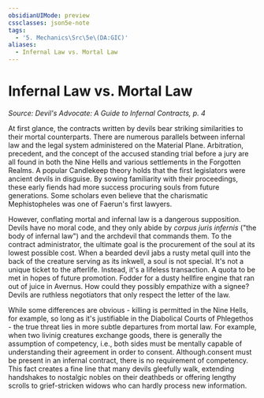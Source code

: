 ```yaml
---
obsidianUIMode: preview
cssclasses: json5e-note
tags:
  - '5. Mechanics\Src\5e\(DA:GIC)'
aliases:
  - Infernal Law vs. Mortal Law
---
```

# Infernal Law vs. Mortal Law
*Source: Devil's Advocate: A Guide to Infernal Contracts, p. 4* 

At first glance, the contracts written by devils bear striking similarities to their mortal counterparts. There are numerous parallels between infernal law and the legal system administered on the Material Plane. Arbitration, precedent, and the concept of the accused standing trial before a jury are all found in both the Nine Hells and various settlements in the Forgotten Realms. A popular Candlekeep theory holds that the first legislators were ancient devils in disguise. By sowing familiarity with their proceedings, these early fiends had more success procuring souls from future generations. Some scholars even believe that the charismatic Mephistopheles was one of Faerun's first lawyers.

However, conflating mortal and infernal law is a dangerous supposition. Devils have no moral code, and they only abide by *corpus juris infernis* ("the body of infernal law") and the archdevil that commands them. To the contract administrator, the ultimate goal is the procurement of the soul at its lowest possible cost. When a bearded devil jabs a rusty metal quill into the back of the creature serving as its inkwell, a soul is not special. It's not a unique ticket to the afterlife. Instead, it's a lifeless transaction. A quota to be met in hopes of future promotion. Fodder for a dusty hellfire engine that ran out of juice in Avernus. How could they possibly empathize with a signee? Devils are ruthless negotiators that only respect the letter of the law.

While some differences are obvious - killing is permitted in the Nine Hells, for example, so long as it's justifiable in the Diabolical Courts of Phlegethos - the true threat lies in more subtle departures from mortal law. For example, when two livinig creatures exchange goods, there is generally the assumption of competency, i.e., both sides must be mentally capable of understanding their agreement in order to consent. Although.consent must be present in an infernal contract, there is no requirement of competency. This fact creates a fine line that many devils gleefully walk, extending handshakes to nostalgic nobles on their deathbeds or offering lengthy scrolls to grief-stricken widows who can hardly process new information.
